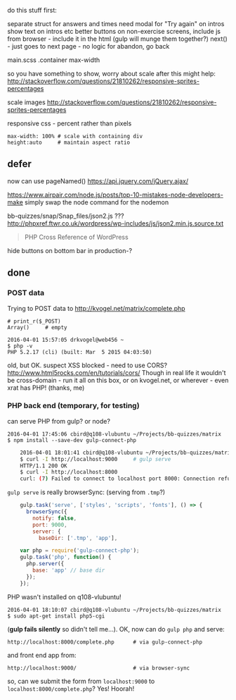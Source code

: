 
do this stuff first:

separate struct for answers and times
need modal for "Try again" on intros
show text on intros etc
better buttons on non-exercise screens, 
include js from browser - include it in the html (gulp will munge them together?)
next() - just goes to next page - no logic for abandon, go back

main.scss .container max-width

so you have something to show, worry about scale after
this might help: http://stackoverflow.com/questions/21810262/responsive-sprites-percentages

scale images
http://stackoverflow.com/questions/21810262/responsive-sprites-percentages

responsive css - percent rather than pixels

    max-width: 100% # scale with containing div
    height:auto     # maintain aspect ratio

## defer

now can use pageNamed()
https://api.jquery.com/jQuery.ajax/

https://www.airpair.com/node.js/posts/top-10-mistakes-node-developers-make
simply swap the node command for the nodemon

bb-quizzes/snap/Snap_files/json2.js ???
http://phpxref.ftwr.co.uk/wordpress/wp-includes/js/json2.min.js.source.txt
>PHP Cross Reference of WordPress

hide buttons on bottom bar in production-?

## done

### POST data

Trying to POST data to http://kvogel.net/matrix/complete.php
    
    # print_r($_POST)
    Array()     # empty

    2016-04-01 15:57:05 drkvogel@web456 ~
    $ php -v
    PHP 5.2.17 (cli) (built: Mar  5 2015 04:03:50)

old, but OK. suspect XSS blocked - need to use CORS? http://www.html5rocks.com/en/tutorials/cors/
Though in real life it wouldn't be cross-domain - run it all on this box, or on kvogel.net, or wherever - even xrat has PHP! (thanks, me)

### PHP back end (temporary, for testing)

can serve PHP from gulp? or node?

    2016-04-01 17:45:06 cbird@q108-vlubuntu ~/Projects/bb-quizzes/matrix
    $ npm install --save-dev gulp-connect-php

```bash
    2016-04-01 18:01:41 cbird@q108-vlubuntu ~/Projects/bb-quizzes/matrix
    $ curl -I http://localhost:9000     # gulp serve
    HTTP/1.1 200 OK
    $ curl -I http://localhost:8000     
    curl: (7) Failed to connect to localhost port 8000: Connection refused
```

`gulp serve` is really browserSync: (serving from `.tmp`?)

```js
    gulp.task('serve', ['styles', 'scripts', 'fonts'], () => {
      browserSync({
        notify: false,
        port: 9000,
        server: {
          baseDir: ['.tmp', 'app'],
```

```js
    var php = require('gulp-connect-php');    
    gulp.task('php', function() {
      php.server({
        base: 'app' // base dir
      });
    });
```

PHP wasn't installed on q108-vlubuntu!

    2016-04-01 18:10:07 cbird@q108-vlubuntu ~/Projects/bb-quizzes/matrix
    $ sudo apt-get install php5-cgi

(**gulp fails silently** so didn't tell me...). OK, now can do `gulp php` and serve:

    http://localhost:8000/complete.php      # via gulp-connect-php

and front end app from:

    http://localhost:9000/                  # via browser-sync

so, can we submit the form from `localhost:9000` to `localhost:8000/complete.php`? Yes! Hoorah!